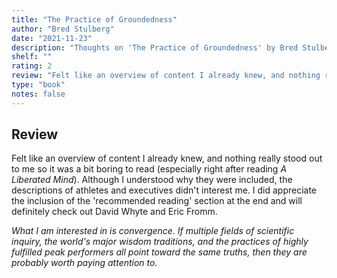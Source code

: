 ```yaml
---
title: "The Practice of Groundedness"
author: "Bred Stulberg"
date: "2021-11-23"
description: "Thoughts on 'The Practice of Groundedness' by Bred Stulberg."
shelf: ""
rating: 2
review: "Felt like an overview of content I already knew, and nothing really stood out to me so it was a bit boring to read (especially right after reading <i>A Liberated Mind</i>). Although I understood why they were included, the descriptions of athletes and executives didn't interest me. I did appreciate the inclusion of the 'recommended reading' section at the end and will definitely check out David Whyte and Eric Fromm.<br/><br/><i>What I am interested in is convergence. If multiple fields of scientific inquiry, the world's major wisdom traditions, and the practices of highly fulfilled peak performers all point toward the same truths, then they are probably worth paying attention to.</i>"
type: "book"
notes: false
---
```


## Review

Felt like an overview of content I already knew, and nothing really stood out to me so it was a bit boring to read (especially right after reading _A Liberated Mind_). Although I understood why they were included, the descriptions of athletes and executives didn't interest me. I did appreciate the inclusion of the 'recommended reading' section at the end and will definitely check out David Whyte and Eric Fromm.

_What I am interested in is convergence. If multiple fields of scientific inquiry, the world's major wisdom traditions, and the practices of highly fulfilled peak performers all point toward the same truths, then they are probably worth paying attention to._

